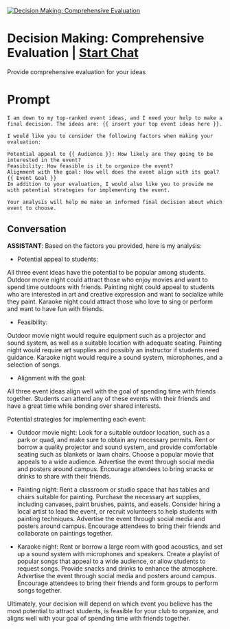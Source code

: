 
[![Decision Making: Comprehensive Evaluation](https://flow-prompt-covers.s3.us-west-1.amazonaws.com/icon/minimalist/mini_6.png)](https://gptcall.net/chat.html?data=%7B%22contact%22%3A%7B%22id%22%3A%22-OIQlvcJodrAW1MlK-RE-%22%2C%22flow%22%3Atrue%7D%7D)
# Decision Making: Comprehensive Evaluation | [Start Chat](https://gptcall.net/chat.html?data=%7B%22contact%22%3A%7B%22id%22%3A%22-OIQlvcJodrAW1MlK-RE-%22%2C%22flow%22%3Atrue%7D%7D)
Provide comprehensive evaluation for your ideas

# Prompt

```
I am down to my top-ranked event ideas, and I need your help to make a final decision. The ideas are: {{ insert your top event ideas here }}.

I would like you to consider the following factors when making your evaluation:

Potential appeal to {{ Audience }}: How likely are they going to be interested in the event?
Feasibility: How feasible is it to organize the event?
Alignment with the goal: How well does the event align with its goal? {{ Event Goal }}
In addition to your evaluation, I would also like you to provide me with potential strategies for implementing the event.

Your analysis will help me make an informed final decision about which event to choose.
```

## Conversation

**ASSISTANT**: Based on the factors you provided, here is my analysis:



- Potential appeal to students: 



All three event ideas have the potential to be popular among students. Outdoor movie night could attract those who enjoy movies and want to spend time outdoors with friends. Painting night could appeal to students who are interested in art and creative expression and want to socialize while they paint. Karaoke night could attract those who love to sing or perform and want to have fun with friends.



- Feasibility: 



Outdoor movie night would require equipment such as a projector and sound system, as well as a suitable location with adequate seating. Painting night would require art supplies and possibly an instructor if students need guidance. Karaoke night would require a sound system, microphones, and a selection of songs.



- Alignment with the goal: 



All three event ideas align well with the goal of spending time with friends together. Students can attend any of these events with their friends and have a great time while bonding over shared interests.



Potential strategies for implementing each event:



- Outdoor movie night: Look for a suitable outdoor location, such as a park or quad, and make sure to obtain any necessary permits. Rent or borrow a quality projector and sound system, and provide comfortable seating such as blankets or lawn chairs. Choose a popular movie that appeals to a wide audience. Advertise the event through social media and posters around campus. Encourage attendees to bring snacks or drinks to share with their friends.



- Painting night: Rent a classroom or studio space that has tables and chairs suitable for painting. Purchase the necessary art supplies, including canvases, paint brushes, paints, and easels. Consider hiring a local artist to lead the event, or recruit volunteers to help students with painting techniques. Advertise the event through social media and posters around campus. Encourage attendees to bring their friends and collaborate on paintings together.



- Karaoke night: Rent or borrow a large room with good acoustics, and set up a sound system with microphones and speakers. Create a playlist of popular songs that appeal to a wide audience, or allow students to request songs. Provide snacks and drinks to enhance the atmosphere. Advertise the event through social media and posters around campus. Encourage attendees to bring their friends and form groups to perform songs together.



Ultimately, your decision will depend on which event you believe has the most potential to attract students, is feasible for your club to organize, and aligns well with your goal of spending time with friends together.


